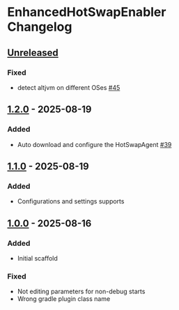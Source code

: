 <!-- Keep a Changelog guide -> https://keepachangelog.com -->

# EnhancedHotSwapEnabler Changelog

## [Unreleased]

### Fixed

- detect altjvm on different OSes [#45](https://github.com/ghostflyby/IntelliJ-Plugins/pull/45)

## [1.2.0] - 2025-08-19

### Added

- Auto download and configure the HotSwapAgent [#39](https://github.com/ghostflyby/IntelliJ-Plugins/pull/39)

## [1.1.0] - 2025-08-19

### Added

- Configurations and settings supports

## [1.0.0] - 2025-08-16

### Added

- Initial scaffold

### Fixed

- Not editing parameters for non-debug starts
- Wrong gradle plugin class name

[Unreleased]: https://github.com/ghostflyby/IntelliJ-Plugins/compare/v1.2.0...HEAD
[1.2.0]: https://github.com/ghostflyby/IntelliJ-Plugins/compare/v1.1.0...v1.2.0
[1.1.0]: https://github.com/ghostflyby/IntelliJ-Plugins/compare/v1.0.0...v1.1.0
[1.0.0]: https://github.com/ghostflyby/IntelliJ-Plugins/commits/v1.0.0
